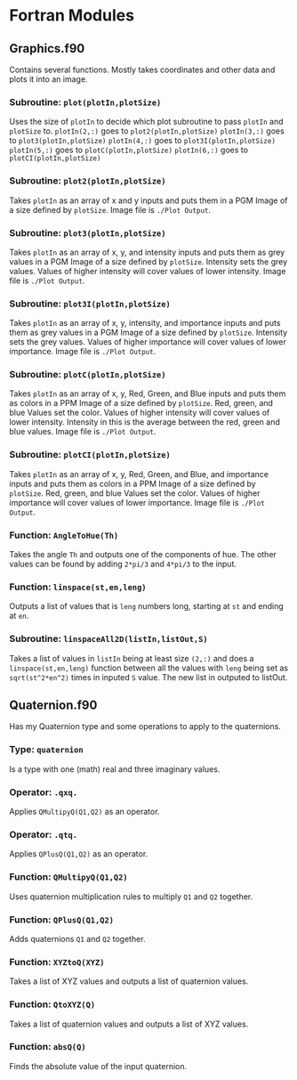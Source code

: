 # Fortran Modules
## Graphics.f90
Contains several functions. Mostly takes coordinates and other data and plots it into an image.
### Subroutine: `plot(plotIn,plotSize)`
Uses the size of `plotIn` to decide which plot subroutine to pass `plotIn` and `plotSize` to.
`plotIn(2,:)` goes to `plot2(plotIn,plotSize)`
`plotIn(3,:)` goes to `plot3(plotIn,plotSize)`
`plotIn(4,:)` goes to `plot3I(plotIn,plotSize)`
`plotIn(5,:)` goes to `plotC(plotIn,plotSize)`
`plotIn(6,:)` goes to `plotCI(plotIn,plotSize)`
### Subroutine: `plot2(plotIn,plotSize)`
Takes `plotIn` as an array of x and y inputs and puts them in a PGM Image of a size defined by `plotSize`. Image file is `./Plot Output`.
### Subroutine: `plot3(plotIn,plotSize)`
Takes `plotIn` as an array of x, y, and intensity inputs and puts them as grey values in a PGM Image of a size defined by `plotSize`. Intensity sets the grey values. Values of higher intensity will cover values of lower intensity. Image file is `./Plot Output`.
### Subroutine: `plot3I(plotIn,plotSize)`
Takes `plotIn` as an array of x, y, intensity, and importance inputs and puts them as grey values in a PGM Image of a size defined by `plotSize`. Intensity sets the grey values. Values of higher importance will cover values of lower importance. Image file is `./Plot Output`.
### Subroutine: `plotC(plotIn,plotSize)`
Takes `plotIn` as an array of x, y, Red, Green, and Blue inputs and puts them as colors in a PPM Image of a size defined by `plotSize`. Red, green, and blue Values set the color. Values of higher intensity will cover values of lower intensity. Intensity in this is the average between the red, green and blue values. Image file is `./Plot Output`.
### Subroutine: `plotCI(plotIn,plotSize)`
Takes `plotIn` as an array of x, y, Red, Green, and Blue, and importance inputs and puts them as colors in a PPM Image of a size defined by `plotSize`. Red, green, and blue Values set the color. Values of higher importance will cover values of lower importance. Image file is `./Plot Output`.
### Function: `AngleToHue(Th)`
Takes the angle `Th` and outputs one of the components of hue. The other values can be found by adding `2*pi/3` and `4*pi/3` to the input.
### Function: `linspace(st,en,leng)`
Outputs a list of values that is `leng` numbers long, starting at `st` and ending at `en`.
### Subroutine: `linspaceAll2D(listIn,listOut,S)`
Takes a list of values in `listIn` being at least size `(2,:)` and does a `linspace(st,en,leng)` function between all the values with `leng` being set as `sqrt(st^2*en^2)` times in inputed `S` value. The new list in outputed to listOut.
## Quaternion.f90
Has my Quaternion type and some operations to apply to the quaternions.
### Type: `quaternion`
Is a type with one (math) real and three imaginary values.
### Operator: `.qxq.`
Applies `QMultipyQ(Q1,Q2)` as an operator.
### Operator: `.qtq.`
Applies `QPlusQ(Q1,Q2)` as an operator.
### Function: `QMultipyQ(Q1,Q2)`
Uses quaternion multiplication rules to multiply `Q1` and `Q2` together.
### Function: `QPlusQ(Q1,Q2)`
Adds quaternions `Q1` and `Q2` together.
### Function: `XYZtoQ(XYZ)`
Takes a list of XYZ values and outputs a list of quaternion values.
### Function: `QtoXYZ(Q)`
Takes a list of quaternion values and outputs a list of XYZ values.
### Function: `absQ(Q)`
Finds the absolute value of the input quaternion.
